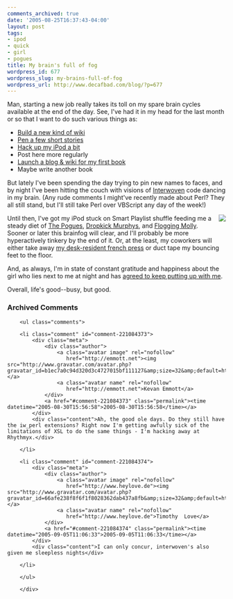 ```yaml
---
comments_archived: true
date: '2005-08-25T16:37:43-04:00'
layout: post
tags:
- ipod
- quick
- girl
- pogues
title: My brain's full of fog
wordpress_id: 677
wordpress_slug: my-brains-full-of-fog
wordpress_url: http://www.decafbad.com/blog/?p=677
---
```

Man, starting a new job really takes its toll on my spare brain cycles available at the end of the day.  See, I've had it in my head for the last month or so that I want to do such various things as:

* [Build a new kind of wiki][wiki]
* [Pen a few short stories][stories]
* [Hack up my iPod a bit][ipodlinux]
* Post here more regularly
* [Launch a blog &#38; wiki for my first book][hackingfeeds]
* Maybe write another book

But lately I've been spending the day trying to pin new names to faces, and by night I've been hitting the couch with visions of [Interwoven][iwov] code dancing in my brain.  (Any rude comments I might've recently made about Perl?  They all still stand, but I'll still take Perl over VBScript any day of the week!)

[<img src="http://www.decafbad.com/2005/08/shane.jpeg" align="right" style="border: 0; padding-left: 1em; padding-bottom: 1em" />][shane] Until then, I've got my iPod stuck on Smart Playlist shuffle feeding me a steady diet of [The Pogues][pogues], [Dropkick Murphys][dm], and [Flogging Molly][molly].  Sooner or later this brainfog will clear, and I'll probably be more hyperactively tinkery by the end of it.  Or, at the least, my coworkers will either take away [my desk-resident french press][press] or duct tape my bouncing feet to the floor.

And, as always, I'm in state of constant gratitude and happiness about the girl who lies next to me at night and has [agreed to keep putting up with me][future].

Overall, life's good--busy, but good.

[press]: http://www.bodumusa.com/shop/line.asp?MD=1&#38;GID=3&#38;LID=15&#38;HID=1582&#38;CHK=&#38;SLT=&#38;mscssid=MU4H53KLFKAL8NH2PKJ0QRXSL9PKFESA
[future]: http://www.decafbad.com/blog/2005/06/17/were_engaged
[hackingfeeds]: http://www.decafbad.com/hackingrssandatom/
[shane]: http://www.nndb.com/people/305/000028221/
[molly]: http://www.floggingmolly.com/
[ipodlinux]: http://del.icio.us/deusx/ipodlinux
[dm]: http://www.dropkickmurphys.com/
[pogues]: http://en.wikipedia.org/wiki/The_Pogues
[wiki]: http://www.decafbad.com/blog/2005/07/12/an_experiment_in_rest_and_xml
[stories]: http://www.decafbad.com/blog/2005/08/08/quick_brain_burps
[iwov]: http://www.interwoven.com

<div id="comments" class="comments archived-comments">
            <h3>Archived Comments</h3>
            
        <ul class="comments">
            
        <li class="comment" id="comment-221084373">
            <div class="meta">
                <div class="author">
                    <a class="avatar image" rel="nofollow" 
                       href="http://emmott.net"><img src="http://www.gravatar.com/avatar.php?gravatar_id=b1ec7a0c94d320d3c4727015bf111127&amp;size=32&amp;default=http://mediacdn.disqus.com/1320279820/images/noavatar32.png"/></a>
                    <a class="avatar name" rel="nofollow" 
                       href="http://emmott.net">Kevan Emmott</a>
                </div>
                <a href="#comment-221084373" class="permalink"><time datetime="2005-08-30T15:56:58">2005-08-30T15:56:58</time></a>
            </div>
            <div class="content">Ah, the good ole days. Do they still have the iw_perl extensions? Right now I'm getting awfully sick of the limitations of XSL to do the same things - I'm hacking away at Rhythmyx.</div>
            
        </li>
    
        <li class="comment" id="comment-221084374">
            <div class="meta">
                <div class="author">
                    <a class="avatar image" rel="nofollow" 
                       href="http://www.heylove.de"><img src="http://www.gravatar.com/avatar.php?gravatar_id=66afe238f8f6f1f8028362dab437a8fb&amp;size=32&amp;default=http://mediacdn.disqus.com/1320279820/images/noavatar32.png"/></a>
                    <a class="avatar name" rel="nofollow" 
                       href="http://www.heylove.de">Timothy  Love</a>
                </div>
                <a href="#comment-221084374" class="permalink"><time datetime="2005-09-05T11:06:33">2005-09-05T11:06:33</time></a>
            </div>
            <div class="content">I can only concur, interwoven's also given me sleepless nights</div>
            
        </li>
    
        </ul>
    
        </div>
    
